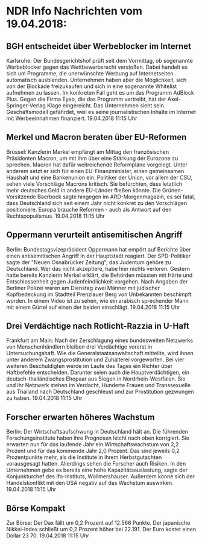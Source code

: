 # NDR Info Nachrichten vom 19.04.2018:


## BGH entscheidet über Werbeblocker im Internet
Karlsruhe: Der Bundesgerichtshof prüft seit dem Vormittag, ob sogenannte Werbeblocker gegen das Wettbewerbsrecht verstoßen. Dabei handelt es sich um Programme, die unerwünschte Werbung auf Internetseiten automatisch ausblenden. Unternehmen haben aber die Möglichkeit, sich von der Blockade freizukaufen und sich in eine sogenannte Whitelist aufnehmen zu lassen. Im konkreten Fall geht es um das Programm AdBlock Plus. Gegen die Firma Eyeo, die das Programm vertreibt, hat der Axel-Springer-Verlag Klage eingereicht. Das Unternehmen sieht sein Geschäftsmodell gefährdet, weil es seine journalistischen Inhalte im Internet mit Werbeeinnahmen finanziert. 19.04.2018 11:15 Uhr 

## Merkel und Macron beraten über EU-Reformen
Brüssel: Kanzlerin Merkel empfängt am Mittag den französischen Präsidenten Macron, um mit ihm über eine Stärkung der Eurozone zu sprechen. Macron hat dafür weitreichende Reformpläne vorgelegt. Unter anderem setzt er sich für einen EU-Finanzminister, einen gemeinsamen Haushalt und eine Bankenunion ein. Politiker der Union, vor allem der CSU, sehen viele Vorschläge Macrons kritisch. Sie befürchten, dass letztlich mehr deutsches Geld in andere EU-Länder fließen könnte. Die Grünen-Vorsitzende Baerbock sagte hingegen im ARD-Morgenmagazin, es sei fatal, dass Deutschland sich seit einem Jahr nicht konkret zu den Vorschlägen positioniere. Europa brauche Reformen - auch als Antwort auf den Rechtspopulismus. 19.04.2018 11:15 Uhr 

## Oppermann verurteilt antisemitischen Angriff
Berlin: 	Bundestagsvizepräsident Oppermann hat empört auf Berichte über einen antisemitischen Angriff in der Hauptstadt reagiert. Der SPD-Politiker sagte der "Neuen Osnabrücker Zeitung", das Judentum gehöre zu Deutschland. Wer das nicht akzeptiere, habe hier nichts verloren. Gestern hatte bereits Kanzlerin Merkel erklärt, die Behörden müssten mit Härte und Entschlossenheit gegen Judenfeindlichkeit vorgehen. Nach Angaben der Berliner Polizei waren am Dienstag zwei Männer mit jüdischer Kopfbedeckung im Stadtteil Prenzlauer Berg von Unbekannten beschimpft worden. In einem Video ist zu sehen, wie ein arabisch sprechender Mann mit einem Gürtel auf einen der beiden einschlägt. 19.04.2018 11:15 Uhr 

## Drei Verdächtige nach Rotlicht-Razzia in U-Haft
Frankfurt am Main: Nach der Zerschlagung eines bundesweiten Netzwerks von Menschenhändlern bleiben drei Verdächtige vorerst in Untersuchungshaft. Wie die Generalstaatsanwaltschaft mitteilte, wird ihnen unter anderem Zwangsprostitution und Zuhälterei vorgeworfen. Bei vier weiteren Beschuldigten werde im Laufe des Tages ein Richter über Haftbefehle entscheiden. Darunter seien auch die Hauptverdächtigen, ein deutsch-thailändisches Ehepaar aus Siegen in Nordrhein-Westfalen. Sie und ihr Netzwerk stehen im Verdacht, Hunderte Frauen und Transsexuelle aus Thailand nach Deutschland geschleust und zur Prostitution gezwungen zu haben. 19.04.2018 11:15 Uhr 

## Forscher erwarten höheres Wachstum
Berlin: Der Wirtschaftsaufschwung in Deutschland hält an. Die führenden Forschungsinstitute haben ihre Prognosen leicht nach oben korrigiert. Sie erwarten nun für das laufende Jahr ein Wirtschaftswachstum von 2,2 Prozent und für das kommende Jahr 2,0 Prozent. Das sind jeweils 0,2 Prozentpunkte mehr, als die Institute in ihrem Herbstgutachten vorausgesagt hatten. Allerdings sehen die Forscher auch Risiken. In den Unternehmen gebe es bereits eine hohe Kapazitätsauslastung, sagte der Konjunkturchef des Ifo-Instituts, Wollmershäuser. Außerdem könne sich der Handelskonflikt mit den USA negativ auf das Wachstum auswirken. 19.04.2018 11:15 Uhr 

## Börse Kompakt
Zur Börse: Der Dax fällt um 0,2 Prozent auf 12.566 Punkte. Der japanische Nikkei-Index schließt um 0,2 Prozent höher bei 22.191. Der Euro kostet einen Dollar 23 70. 19.04.2018 11:15 Uhr 
